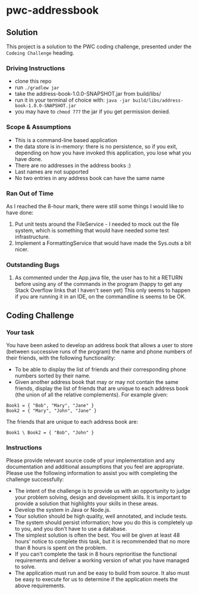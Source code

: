 # pwc-addressbook

## Solution
This project is a solution to the PWC coding challenge, presented under the `Codeing Challenge` heading.

### Driving Instructions
* clone this repo
* run `./gradlew jar`
* take the address-book-1.0.0-SNAPSHOT.jar from build/libs/
* run it in your terminal of choice with: `java -jar build/libs/address-book-1.0.0-SNAPSHOT.jar`
* you may have to `chmod 777` the jar if you get permission denied.

### Scope & Assumptions
* This is a command-line based application
* the data store is in-memory: there is no persistence, so if you exit, depending on how you have invoked this application, you lose what you have done.
* There are no addresses in the address books :)
* Last names are not supported
* No two entries in any address book can have the same name

### Ran Out of Time
As I reached the 8-hour mark, there were still some things I would like to have done:
1. Put unit tests around the FileService - I needed to mock out the file system, which is something that would have needed some test infrastructure.
1. Implement a FormattingService that would have made the Sys.outs a bit nicer.

### Outstanding Bugs
1. As commented under the App.java file, the user has to hit a RETURN before using any of the commands in the program (happy to get any Stack Overflow links that I haven't seen yet)
This only seems to happen if you are running it in an IDE, on the commandline is seems to be OK.

## Coding Challenge 

### Your task
You have been asked to develop an address book that allows a user to store (between successive runs of the program) the name and phone numbers of their friends, with the following functionality:

* To be able to display the list of friends and their corresponding phone numbers sorted by their name.
* Given another address book that may or may not contain the same friends, display the list of friends that are unique to each address book (the union of all the relative complements). For example given:

```text
Book1 = { "Bob", "Mary", "Jane" }
Book2 = { "Mary", "John", "Jane" }
```
The friends that are unique to each address book are: 

```text
Book1 \ Book2 = { "Bob", "John" }
```

### Instructions
Please provide relevant source code of your implementation and any documentation and additional assumptions that you feel are appropriate. Please use the following information to assist you with completing the challenge successfully:

* The intent of the challenge is to provide us with an opportunity to judge your problem solving, design and development skills. It is important to provide a solution that highlights your skills in these areas.
* Develop the system in Java or Node.js.
* Your solution should be high quality, well annotated, and include tests.
* The system should persist information; how you do this is completely up to you, and you
don't have to use a database.
* The simplest solution is often the best. You will be given at least 48 hours’ notice to
complete this task, but it is recommended that no more than 8 hours is spent on the
problem.
* If you can't complete the task in 8 hours reprioritise the functional requirements and
deliver a working version of what you have managed to solve.
* The application must run and be easy to build from source. It also must be easy to
execute for us to determine if the application meets the above requirements.
